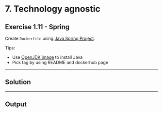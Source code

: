 # 7. Technology agnostic

## Exercise 1.11 - Spring

Create `Dockerfile` using [Java Spring Project](https://github.com/docker-hy/material-applications/tree/main/spring-example-project).

Tips: 
- Use [OpenJDK image](https://hub.docker.com/_/openjdk) to install Java
- Pick tag by using README and dockerhub page

---

## Solution


---

## Output